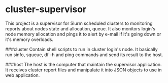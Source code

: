 # cluster-supervisor

This project is a supervisor for Slurm scheduled clusters to monitoring reports about nodes state and allocation, queue. It also monitors login's node memory allocation and pings it to alert by e-mail if it's going down or it's memory overloads.

###cluster
Contain shell scripts to run in cluster login's node. It basically run sinfo, squeue, df -h and ping commands and send its result to the host.

###host
The host is the computer that maintain the supervisor application. It receives cluster report files and manipulate it into JSON objects to use in web application.
